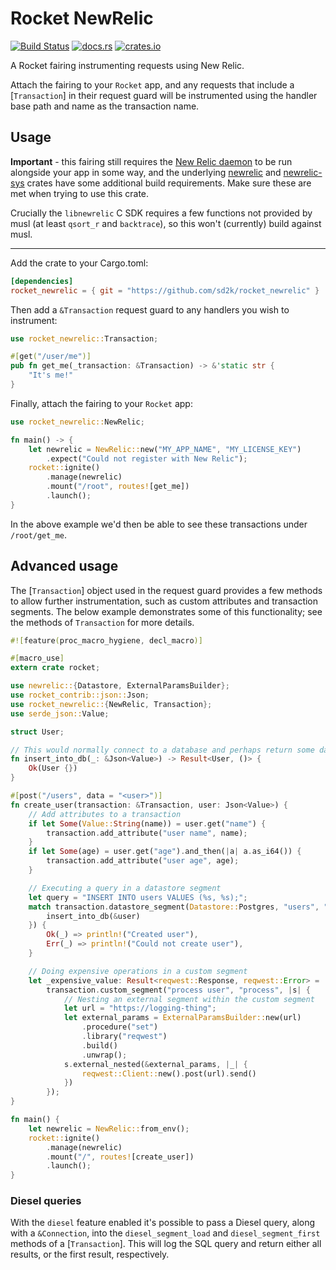 # Rocket NewRelic

[![Build Status](https://travis-ci.org/sd2k/rocket_newrelic.svg?branch=master)](https://travis-ci.org/sd2k/rocket_newrelic)
[![docs.rs](https://docs.rs/rocket_newrelic/badge.svg)](https://docs.rs/rocket_newrelic)
[![crates.io](https://img.shields.io/crates/v/rocket_newrelic.svg)](https://crates.io/crates/rocket_newrelic)


A Rocket fairing instrumenting requests using New Relic.

Attach the fairing to your `Rocket` app, and any requests that include
a [`Transaction`] in their request guard will be instrumented using
the handler base path and name as the transaction name.

## Usage

**Important** - this fairing still requires the [New Relic daemon] to be run
alongside your app in some way, and the underlying [newrelic] and
[newrelic-sys] crates have some additional build requirements. Make sure these
are met when trying to use this crate.

Crucially the `libnewrelic` C SDK requires a few functions not provided by musl
(at least `qsort_r` and `backtrace`), so this won't (currently) build against
musl.

---

Add the crate to your Cargo.toml:

```toml
[dependencies]
rocket_newrelic = { git = "https://github.com/sd2k/rocket_newrelic" }
```

Then add a `&Transaction` request guard to any handlers you
wish to instrument:

```rust
use rocket_newrelic::Transaction;

#[get("/user/me")]
pub fn get_me(_transaction: &Transaction) -> &'static str {
    "It's me!"
}
```

Finally, attach the fairing to your `Rocket` app:

```rust
use rocket_newrelic::NewRelic;

fn main() -> {
    let newrelic = NewRelic::new("MY_APP_NAME", "MY_LICENSE_KEY")
        .expect("Could not register with New Relic");
    rocket::ignite()
        .manage(newrelic)
        .mount("/root", routes![get_me])
        .launch();
}
```

In the above example we'd then be able to see these transactions under
`/root/get_me`.

## Advanced usage

The [`Transaction`] object used in the request guard provides a few methods
to allow further instrumentation, such as custom attributes and transaction
segments. The below example demonstrates some of this functionality; see the
methods of `Transaction` for more details.

```rust
#![feature(proc_macro_hygiene, decl_macro)]

#[macro_use]
extern crate rocket;

use newrelic::{Datastore, ExternalParamsBuilder};
use rocket_contrib::json::Json;
use rocket_newrelic::{NewRelic, Transaction};
use serde_json::Value;

struct User;

// This would normally connect to a database and perhaps return some data.
fn insert_into_db(_: &Json<Value>) -> Result<User, ()> {
    Ok(User {})
}

#[post("/users", data = "<user>")]
fn create_user(transaction: &Transaction, user: Json<Value>) {
    // Add attributes to a transaction
    if let Some(Value::String(name)) = user.get("name") {
        transaction.add_attribute("user name", name);
    }
    if let Some(age) = user.get("age").and_then(|a| a.as_i64()) {
        transaction.add_attribute("user age", age);
    }

    // Executing a query in a datastore segment
    let query = "INSERT INTO users VALUES (%s, %s);";
    match transaction.datastore_segment(Datastore::Postgres, "users", "insert", query, |_| {
        insert_into_db(&user)
    }) {
        Ok(_) => println!("Created user"),
        Err(_) => println!("Could not create user"),
    }

    // Doing expensive operations in a custom segment
    let _expensive_value: Result<reqwest::Response, reqwest::Error> =
        transaction.custom_segment("process user", "process", |s| {
            // Nesting an external segment within the custom segment
            let url = "https://logging-thing";
            let external_params = ExternalParamsBuilder::new(url)
                .procedure("set")
                .library("reqwest")
                .build()
                .unwrap();
            s.external_nested(&external_params, |_| {
                reqwest::Client::new().post(url).send()
            })
        });
}

fn main() {
    let newrelic = NewRelic::from_env();
    rocket::ignite()
        .manage(newrelic)
        .mount("/", routes![create_user])
        .launch();
}
```

### Diesel queries

With the `diesel` feature enabled it's possible to pass a Diesel query,
along with a `&Connection`, into the `diesel_segment_load` and
`diesel_segment_first` methods of a [`Transaction`]. This will log the SQL query
and return either all results, or the first result, respectively.

[Rocket]: rocket::Rocket
[Transaction]: crate::Transaction
[newrelic]: https://github.com/sd2k/newrelic
[newrelic-sys]: https://github.com/sd2k/newrelic-sys
[New Relic daemon]: https://docs.newrelic.com/docs/agents/c-sdk/get-started/introduction-c-sdk#architecture
